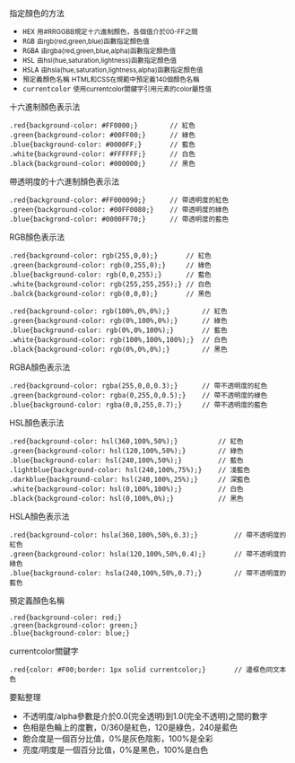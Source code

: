指定顏色的方法
- `HEX` <small>用#RRGGBB規定十六進制顏色，各個值介於00-FF之間</small>
- `RGB` <small>由rgb(red,green,blue)函數指定顏色值</small>
- `RGBA` <small>由rgba(red,green,blue,alpha)函數指定顏色值</small>
- `HSL` <small>由hsl(hue,saturation,lightness)函數指定顏色值</small>
- `HSLA` <small>由hsla(hue,saturation,lightness,alpha)函數指定顏色值</small>
- `預定義顏色名稱` <small>HTML和CSS在規範中預定義140個顏色名稱</small>
- `currentcolor` <small>使用currentcolor關鍵字引用元素的color屬性值</small>

十六進制顏色表示法
```
.red{background-color: #FF0000;}		// 紅色
.green{background-color: #00FF00;}		// 綠色
.blue{background-color: #0000FF;}		// 藍色
.white{background-color: #FFFFFF;}		// 白色
.black{background-color: #000000;}		// 黑色
```

帶透明度的十六進制顏色表示法
```
.red{background-color: #FF000090;}		// 帶透明度的紅色
.green{background-color: #00FF0080;}	// 帶透明度的綠色
.blue{backgrond-color: #0000FF70;}		// 帶透明度的藍色
```

RGB顏色表示法
```
.red{background-color: rgb(255,0,0);}		// 紅色
.green{background-color: rgb(0,255,0);}		// 綠色
.blue{background-color: rgb(0,0,255);}		// 藍色
.white{background-color: rgb(255,255,255);}	// 白色
.balck{background-color: rgb(0,0,0);}		// 黑色
```

```
.red{background-color: rgb(100%,0%,0%);}		// 紅色
.green{background-color: rgb(0%,100%,0%);}		// 綠色
.blue{background-color: rgb(0%,0%,100%);}		// 藍色
.white{background-color: rgb(100%,100%,100%);}	// 白色
.black{background-color: rgb(0%,0%,0%);}		// 黑色
```

RGBA顏色表示法
```
.red{background-color: rgba(255,0,0,0.3);}		// 帶不透明度的紅色
.green{background-color: rgba(0,255,0,0.5);}	// 帶不透明度的綠色
.blue{background-color: rgba(0,0,255,0.7);}		// 帶不透明度的藍色
```

HSL顏色表示法
```
.red{background-color: hsl(360,100%,50%);}			// 紅色
.green{background-color: hsl(120,100%,50%);}		// 綠色
.blue{background-color: hsl(240,100%,50%);}			// 藍色
.lightblue{background-color: hsl(240,100%,75%);}	// 淺藍色
.darkblue{background-color: hsl(240,100%,25%);}		// 深藍色
.white{background-color: hsl(0,100%,100%);}			// 白色
.black{background-color: hsl(0,100%,0%);}			// 黑色
```

HSLA顏色表示法
```
.red{background-color: hsla(360,100%,50%,0.3);}			// 帶不透明度的紅色
.green{background-color: hsla(120,100%,50%,0.4);}		// 帶不透明度的綠色
.blue{background-color: hsla(240,100%,50%,0.7);}		// 帶不透明度的藍色
```

預定義顏色名稱
```
.red{background-color: red;}
.green{background-color: green;}
.blue{background-color: blue;}
```

currentcolor關鍵字
```
.red{color: #F00;border: 1px solid currentcolor;}		// 邊框色同文本色
```

要點整理
- 不透明度/alpha參數是介於0.0(完全透明)到1.0(完全不透明)之間的數字
- 色相是色輪上的度數，0/360是紅色，120是綠色，240是藍色
- 飽合度是一個百分比值，0%是灰色陰影，100%是全彩
- 亮度/明度是一個百分比值，0%是黑色，100%是白色